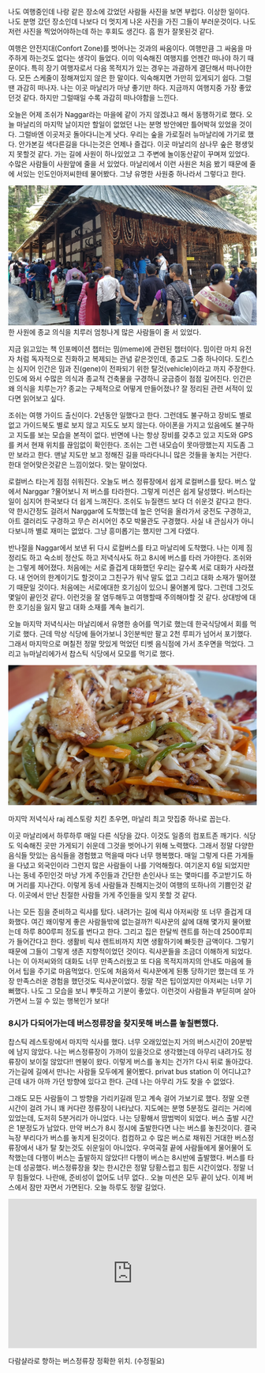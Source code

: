   




나도 여행중인데 나랑 같은 장소에 갔었던 사람들 사진을 보면 부럽다. 이상한 일이다. 나도 분명 갔던 장소인데 나보다 더 멋지게 나온 사진을 가진 그들이 부러운것이다. 나도 저런 사진을 찍었어야하는데 하는 후회도 생긴다. 흠 뭔가 잘못된것 같다.

여행은 안전지대(Confort Zone)를 벗어나는 것과의 싸움이다. 여행만큼 그 싸움을 마주하게 하는것도 없다는 생각이 들었다. 이미 익숙해진 여행지를 언젠간 떠나야 하기 때문이다. 특히 장기 여행자로서 다음 목적지가 있는 경우는 과괌하게 결단해서 떠나야한다. 모든 스케줄이 정해져있지 않은 한 말이다. 익숙해지면 가만히 있게되기 쉽다. 그럴땐 과감히 떠나자. 나는 이곳 마날리가 마냥 좋기만 하다. 지금까지 여행지중 가장 좋았던것 같다. 하지만 그럴때일 수록 과감히 떠나야함을 느낀다.

오늘은 어제 조쉬가 Naggar라는 마을에 같이 가지 않겠냐고 해서 동행하기로 했다. 오늘 마날리의 마지막 날이지만 할일이 없었던 나는 분명 방안에만 틀어박혀 있었을 것이다. 그럴바엔 이곳저곳 돌아다니는게 낫다. 우리는 숲을 가로질러 뉴마날리에 가기로 했다. 안가본길 색다른길을 다니는것은 언제나 즐겁다. 이곳 마날리의 삼나무 숲은 평생잊지 못할것 같다. 가는 길에 사원이 하나있었고 그 주변에 놀이동산같이 꾸며져 있었다. 수많은 사람들이 사원앞에 줄을 서 있었다. 마날리에서 이런 사원은 처음 봤기 때문에 줄에 서있는 인도인아저씨한테 물어봤다. 그냥 유명한 사원중 하나라서 그렇다고 한다.


![](/img/170513-temple.jpg)
한 사원에 종교 의식을 치루러 엄청나게 많은 사람들이 줄 서 있었다.

지금 읽고있는 책 인포메이션 챕터는 밈(meme)에 관련된 챕터이다. 밈이란 마치 유전자 처럼 독자적으로 진화하고 복제되는 관념 같은것인데, 종교도 그중 하나이다. 도킨스는 심지어 인간은 밈과 진(gene)이 전파되기 위한 탈것(vehicle)이라고 까지 주장한다. 인도에 와서 수많은 의식과 종교적 건축물을 구경하니 궁금증이 점점 깊어진다. 인간은 왜 의식을 치루는가? 종교는 구체적으로 어떻게 만들어졌나? 잘 정리된 관련 서적이 있다면 읽어보고 싶다.

조쉬는 여행 가이드 출신이다. 2년동안 일했다고 한다. 그런데도 불구하고 장비도 별로 없고 가이드북도 별로 보지 않고 지도도 보지 않는다. 아이폰을 가지고 있음에도 불구하고 지도를 보는 모습을 본적이 없다. 반면에 나는 항상 장비를 갖추고 있고 지도와 GPS를 켜서 현재 위치를 끊임없이 확인한다. 조쉬는 그런 내모습이 못마땅했는지 지도좀 그만 보라고 한다. 맨날 지도만 보고 정해진 길을 따라다니니 많은 것들을 놓치는 거란다. 한대 얻어맞은것같은 느낌이었다. 맞는 말이었다.

로컬버스 타는게 점점 쉬워진다. 오늘도 버스 정류장에서 쉽게 로컬버스를 탔다. 버스 앞에서 Narggar ?물어보니 저 버스를 타라한다. 그렇게 미션은 쉽게 달성했다. 버스타는일이 심지어 한국보다 더 쉽게 느껴진다. 조쉬도 뉴질랜드 보다 더 쉬운것 같다고 한다. 약 한시간정도 걸려서 Narggar에 도착했는데 높은 언덕을 올라가서 궁전도 구경하고, 아트 갤러리도 구경하고 무슨 러시어인 추모 박물관도 구경했다. 사실 내 관심사가 아니다보니까 별로 재미는 없었다. 그냥 흥미롭기는 했지만 그게 다였다.

반나절을 Naggar에서 보낸 뒤 다시 로컬버스를 타고 마날리에 도착했다. 나는 이제 짐 정리도 하고 숙소비 정산도 하고 저녁식사도 하고 8시에 버스를 타러 가야한다. 조쉬와는 그렇게 헤어졌다. 처음에는 서로 즐겁게 대화했던 우리는 갈수록 서로 대화가 사라졌다. 내 언어의 한계이기도 할것이고 그친구가 워낙 말도 없고 그리고 대화 소재가 떨어졌기 때문일 것이다. 처음에는 서로에대한 호기심이 있으니 물어볼게 많다. 그런데 그것도 몇일이 끝인것 같다. 이런것을 잘 염두해두고 여행할때 주의해야할 것 같다. 상대방에 대한 호기심을 잃지 말고 대화 소재를 계속 늘리기.

오늘 마지막 저녁식사는 마날리에서 유명한 송어를 먹기로 했는데 한국식당에서 회를 먹기로 했다. 근데 막상 식당에 들어가보니 3인분씩만 팔고 2천 루피가 넘어서 포기했다. 그래서 마지막으로 며칠전 정말 맛있게 먹었던 티벳 음식점에 가서 초우면을 먹었다. 그리고 뉴마날리에가서 찹스틱 식당에서 모모를 먹기로 했다.


![](/img/170513-chowmein.jpg)

마지막 저녁식사 raj 레스토랑 치킨 초우면, 마날리 최고 맛집중 하나로 꼽는다.

이곳 마날리에서 하루하루 매일 다른 식당을 갔다. 이것도 일종의 컴포트존 깨기다. 식당도 익숙해진 곳만 가게되기 쉬운데 그것을 벗어나기 위해 노력했다. 그래서 정말 다양한 음식들 맛있는 음식들을 경험했고 먹을때 마다 너무 행복했다. 매일 그렇게 다른 가게들을 다녔고 외국인이라 그런지 많은 사람들이 나를 기억해줬다. 여기온지 6일 되었지만 나는 동네 주민인것 마냥 가게 주인들과 간단한 손인사나 또는 몇마디를 주고받기도 하며 거리를 지나간다. 이렇게 동네 사람들과 친해지는것이 여행의 또하나의 기쁨인것 같다. 이곳에서 만난 친절한 사람들 가게 주인들을 잊지 못할 것 같다.

나는 모든 짐을 준비하고 릭샤를 탔다. 내려가는 길에 릭샤 아저씨랑 또 너무 즐겁게 대화했다. 여긴 왜이렇게 좋은 사람들밖에 없는걸까?! 릭샤꾼의 삶에 대해 몇가지 물어봤는데 하루 800루피 정도를 번다고 한다. 그리고 집은 한달씩 렌트를 하는데 2500루피가 들어간다고 한다. 생활비 릭샤 렌트비까지 치면 생활하기에 빠듯한 금액이다. 그렇기 때문에 그들이 그렇게 생존 지향적이었던 것이다. 릭샤꾼들을 조금더 이해하게 되었다. 나는 이 아저씨와의 대화도 너무 만족스러웠고 또 다음 목적지까지의 안내도 마음에 들어서 팁을 주기로 마음먹었다. 인도에 처음와서 릭샤꾼에게 된통 당하기만 했는데 또 가장 만족스러운 경험을 했던것도 릭샤꾼이었다. 정말 작은 팁이었지만 아저씨는 너무 기뻐했다. 나도 그 모습을 보니 뿌듯하고 기분이 좋았다. 이런것이 사람들과 부딛히며 살아가면서 느낄 수 있는 행복인가 보다!

### 8시가 다되어가는데 버스정류장을 찾지못해 버스를 놓칠뻔했다.

찹스틱 레스토랑에서 마지막 식사를 했다. 너무 오래있었는지 거의 버스시간이 20분밖에 남지 않았다. 나는 버스정류장이 가까이 있을것으로 생각했는데 아무리 내려가도 정류장이 보이질 않았다!! 멘붕이 왔다. 이렇게 버스를 놓치는 건가?! 다시 뒤로 돌아갔다. 가는길에 길에서 만나는 사람들 모두에게 물어봤다. privat bus station 이 어디냐고? 근데 내가 아까 가던 방향에 있다고 한다. 근데 나는 아무리 가도 찾을 수 없었다.

그래도 모든 사람들이 그 방향을 가리키길래 믿고 계속 걸어 가보기로 했다. 정말 오랜 시간이 걸려 가니 꽤 커다란 정류장이 나타났다. 지도에는 분명 5분정도 걸리는 거리에 있었는데, 도저히 5분거리가 아니었다. 나는 당황해서 땀범벅이 되었다. 버스 출발 시간은 1분정도가 남았다. 만약 버스가 8시 정시에 출발한다면 나는 버스를 놓친것이다. 결국 늑장 부리다가 버스를 놓치게 된것이다. 컴컴하고 수 많은 버스로 채워진 거대한 버스정류장에서 내가 탈 찾는것도 쉬운일이 아니었다. 우여곡절 끝에 사람들에게 물어물어 도착했는데 다행이 버스는 출발하지 않았다!! 다행이 버스는 8시반에 출발했다. 버스를 타는데 성공했다. 버스정류장을 찾는 한시간은 정말 당황스럽고 힘든 시간이었다. 정말 너무 힘들었다. 나란애, 준비성이 없어도 너무 없다.. 오늘 미션은 모두 끝이 났다. 이제 버스에서 잠만 자면서 가면된다. 오늘 하루도 정말 길었다.


<center>
<style>
	.google-maps {
		position: relative;
		padding-bottom: 60%; // This is the aspect ratio
		height: 0;
		overflow: hidden;
	}
	.google-maps iframe {
		position: absolute;
		top: 0;
		left: 0;
		width: 100% !important;
		height: 100% !important;
	}
</style>

<div class="google-maps">
	<iframe src="https://www.google.com/maps/embed?pb=!1m18!1m12!1m3!1d6748.375004088463!2d77.1715325757671!3d32.25303699792394!2m3!1f0!2f0!3f0!3m2!1i1024!2i768!4f13.1!3m3!1m2!1s0x390487e61f6db769%3A0x53487b951c2dfe55!2sOld+Manali%2C+Manali%2C+Himachal+Pradesh+175131%2C+India!5e0!3m2!1sen!2skg!4v1502295776290" width="800" height="600" frameborder="0" style="border:0" allowfullscreen></iframe>
</div>
</center>

다람샬라로 향하는 버스정류장 정확한 위치. (수정필요)



